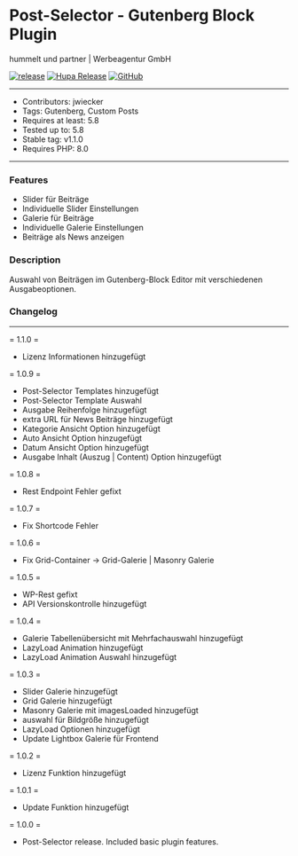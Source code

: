 # Post-Selector - Gutenberg Block Plugin 
hummelt und partner | Werbeagentur GmbH

[![release](https://img.shields.io/github/v/release/team-hummelt/wp-post-selector)](https://github.com/team-hummelt/wp-post-selector)
[![Hupa Release](https://img.shields.io/github/release-date/team-hummelt/wp-post-selector)](https://github.com/team-hummelt/wp-post-selector/releases/latest)
[![GitHub](https://img.shields.io/github/license/team-hummelt/wp-post-selector)](https://github.com/team-hummelt/wp-post-selector/blob/master/LICENSE.txt)

***
* Contributors: jwiecker
* Tags: Gutenberg, Custom Posts
* Requires at least: 5.8
* Tested up to: 5.8
* Stable tag: v1.1.0
* Requires PHP: 8.0

***
### Features
* Slider für Beiträge
* Individuelle Slider Einstellungen
* Galerie für Beiträge
* Individuelle Galerie Einstellungen
* Beiträge als News anzeigen

### Description
Auswahl von Beiträgen im Gutenberg-Block Editor mit verschiedenen Ausgabeoptionen.

### Changelog
***
= 1.1.0 =
* Lizenz Informationen hinzugefügt

= 1.0.9 =
* Post-Selector Templates hinzugefügt
* Post-Selector Template Auswahl
* Ausgabe Reihenfolge hinzugefügt
* extra URL für News Beiträge hinzugefügt
* Kategorie Ansicht Option hinzugefügt
* Auto Ansicht Option hinzugefügt
* Datum Ansicht Option hinzugefügt
* Ausgabe Inhalt (Auszug | Content) Option hinzugefügt

= 1.0.8 =
* Rest Endpoint Fehler gefixt

= 1.0.7 =
* Fix Shortcode Fehler

= 1.0.6 =
* Fix Grid-Container -> Grid-Galerie | Masonry Galerie

= 1.0.5 =
* WP-Rest gefixt
* API Versionskontrolle hinzugefügt


= 1.0.4 =
* Galerie Tabellenübersicht mit Mehrfachauswahl hinzugefügt
* LazyLoad Animation hinzugefügt
* LazyLoad Animation Auswahl hinzugefügt

= 1.0.3 =
* Slider Galerie hinzugefügt
* Grid Galerie hinzugefügt
* Masonry Galerie mit imagesLoaded hinzugefügt
* auswahl für Bildgröße hinzugefügt
* LazyLoad Optionen hinzugefügt
* Update Lightbox Galerie für Frontend

= 1.0.2 =
* Lizenz Funktion hinzugefügt

= 1.0.1 =
* Update Funktion hinzugefügt

= 1.0.0 =
* Post-Selector release. Included basic plugin features.

